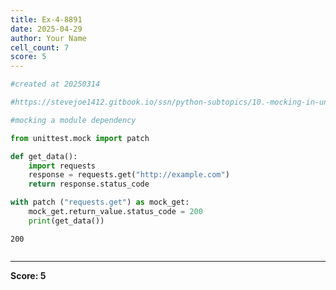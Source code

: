 ```yaml
---
title: Ex-4-8891
date: 2025-04-29
author: Your Name
cell_count: 7
score: 5
---
```


```python
#created at 20250314
```


```python
#https://stevejoe1412.gitbook.io/ssn/python-subtopics/10.-mocking-in-unit-tests
```


```python
#mocking a module dependency
```


```python
from unittest.mock import patch
```


```python
def get_data():
    import requests
    response = requests.get("http://example.com")
    return response.status_code
```


```python
with patch ("requests.get") as mock_get:
    mock_get.return_value.status_code = 200
    print(get_data())
```

    200



```python

```


---
**Score: 5**